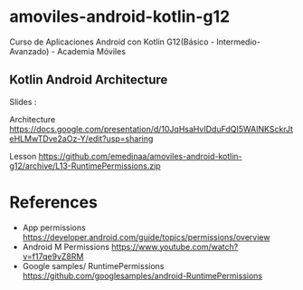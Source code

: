# amoviles-android-kotlin-g12
Curso de Aplicaciones Android con Kotlin G12(Básico - Intermedio- Avanzado) - Academia Móviles 


## Kotlin Android Architecture

Slides :

Architecture https://docs.google.com/presentation/d/10JqHsaHvIDduFdQI5WAINKSckrJteHLMwTDve2aOz-Y/edit?usp=sharing

Lesson https://github.com/emedinaa/amoviles-android-kotlin-g12/archive/L13-RuntimePermissions.zip


# References

 - App permissions https://developer.android.com/guide/topics/permissions/overview
 - Android M Permissions https://www.youtube.com/watch?v=f17qe9vZ8RM
 - Google samples/ RuntimePermissions https://github.com/googlesamples/android-RuntimePermissions
 

